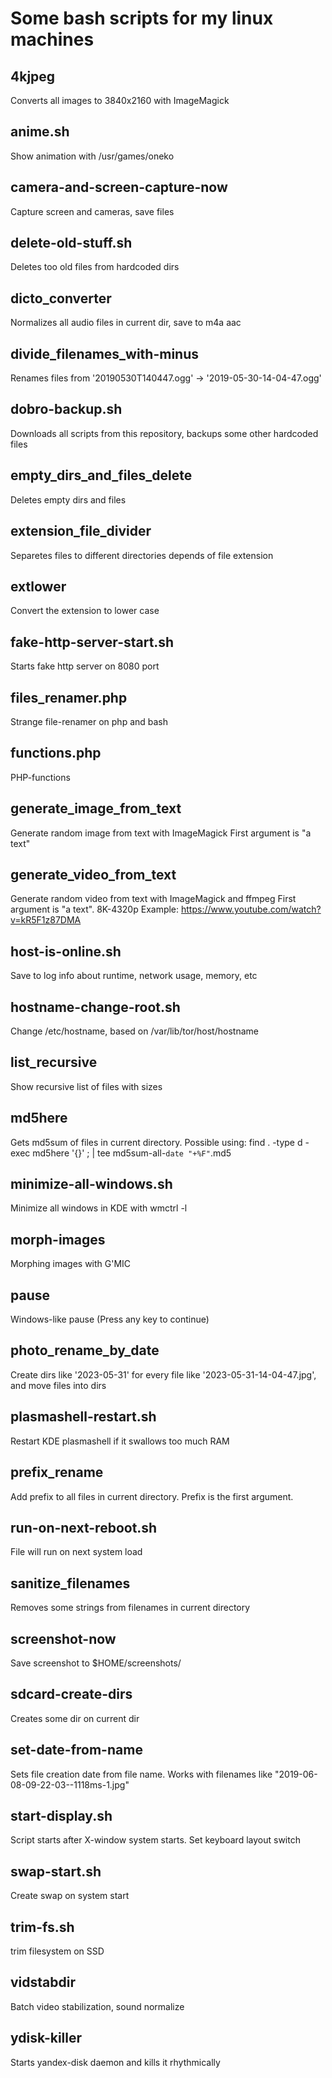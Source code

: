 # Some bash scripts for my linux machines

## 4kjpeg
Converts all images to 3840x2160 with ImageMagick

## anime.sh
Show animation with /usr/games/oneko

## camera-and-screen-capture-now
Capture screen and cameras, save files

## delete-old-stuff.sh
Deletes too old files from hardcoded dirs

## dicto_converter
Normalizes all audio files in current dir, save to m4a aac

## divide_filenames_with-minus
Renames files from '20190530T140447.ogg' -> '2019-05-30-14-04-47.ogg'

## dobro-backup.sh
Downloads all scripts from this repository, backups some other hardcoded files

## empty_dirs_and_files_delete
Deletes empty dirs and files

## extension_file_divider
Separetes files to different directories depends of file extension

## extlower
Convert the extension to lower case

## fake-http-server-start.sh
Starts fake http server on 8080 port

## files_renamer.php
Strange file-renamer on php and bash

## functions.php
PHP-functions

## generate_image_from_text
Generate random image from text with ImageMagick
First argument is "a text"

## generate_video_from_text
Generate random video from text with ImageMagick and ffmpeg
First argument is "a text".
8K-4320p Example: https://www.youtube.com/watch?v=kR5F1z87DMA

## host-is-online.sh
Save to log info about runtime, network usage, memory, etc

## hostname-change-root.sh
Change /etc/hostname, based on /var/lib/tor/host/hostname

## list_recursive
Show recursive list of files with sizes

## md5here
Gets md5sum of files in current directory. Possible using: find . -type d -exec md5here '{}' \; | tee md5sum-all-`date "+%F"`.md5 

## minimize-all-windows.sh
Minimize all windows in KDE with wmctrl -l

## morph-images
Morphing images with G'MIC

## pause
Windows-like pause (Press any key to continue)

## photo_rename_by_date
Create dirs like '2023-05-31' for every file like '2023-05-31-14-04-47.jpg', and move files into dirs

## plasmashell-restart.sh
Restart KDE plasmashell if it swallows too much RAM

## prefix_rename
Add prefix to all files in current directory. Prefix is the first argument.

## run-on-next-reboot.sh
File will run on next system load

## sanitize_filenames
Removes some strings from filenames in current directory

## screenshot-now
Save screenshot to $HOME/screenshots/

## sdcard-create-dirs
Creates some dir on current dir

## set-date-from-name
Sets file creation date from file name. Works with filenames like "2019-06-08-09-22-03--1118ms-1.jpg"

## start-display.sh
Script starts after X-window system starts.
Set keyboard layout switch

## swap-start.sh
Create swap on system start

## trim-fs.sh
trim filesystem on SSD

## vidstabdir
Batch video stabilization, sound normalize

## ydisk-killer
Starts yandex-disk daemon and kills it rhythmically
